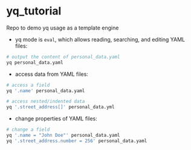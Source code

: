 # yq_tutorial
Repo to demo yq usage as a template engine


* yq mode is `eval`, which allows reading, searching, and editing YAML files:
```bash
# output the content of personal_data.yaml
yq personal_data.yaml
```

* access data from YAML files:
```bash
# access a field
yq '.name' personal_data.yaml

# access nested/indented data
yq '.street_address[]' personal_data.yml
```

* change properties of YAML files:
```bash
# change a field
yq '.name = "John Doe"' personal_data.yaml
yq '.street_address.number = 256' personal_data.yaml
```